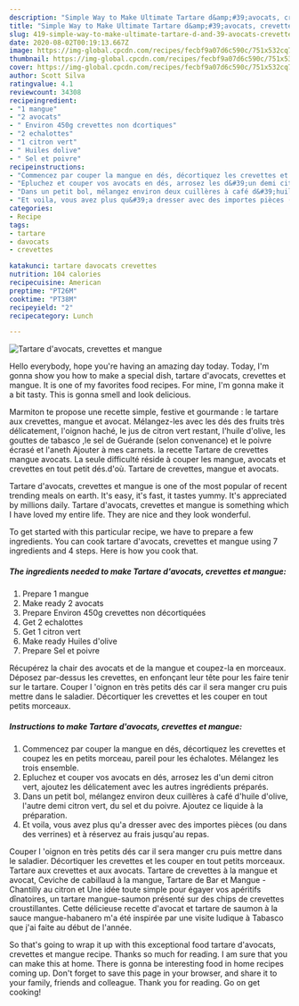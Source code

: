 ```yaml
---
description: "Simple Way to Make Ultimate Tartare d&amp;#39;avocats, crevettes et mangue"
title: "Simple Way to Make Ultimate Tartare d&amp;#39;avocats, crevettes et mangue"
slug: 419-simple-way-to-make-ultimate-tartare-d-and-39-avocats-crevettes-et-mangue
date: 2020-08-02T00:19:13.667Z
image: https://img-global.cpcdn.com/recipes/fecbf9a07d6c590c/751x532cq70/tartare-davocats-crevettes-et-mangue-photo-principale-de-la-recette.jpg
thumbnail: https://img-global.cpcdn.com/recipes/fecbf9a07d6c590c/751x532cq70/tartare-davocats-crevettes-et-mangue-photo-principale-de-la-recette.jpg
cover: https://img-global.cpcdn.com/recipes/fecbf9a07d6c590c/751x532cq70/tartare-davocats-crevettes-et-mangue-photo-principale-de-la-recette.jpg
author: Scott Silva
ratingvalue: 4.1
reviewcount: 34308
recipeingredient:
- "1 mangue"
- "2 avocats"
- " Environ 450g crevettes non dcortiques"
- "2 echalottes"
- "1 citron vert"
- " Huiles dolive"
- " Sel et poivre"
recipeinstructions:
- "Commencez par couper la mangue en dés, décortiquez les crevettes et coupez les en petits morceau, pareil pour les échalotes. Mélangez les trois ensemble."
- "Epluchez et couper vos avocats en dés, arrosez les d&#39;un demi citron vert, ajoutez les délicatement avec les autres ingrédients préparés."
- "Dans un petit bol, mélangez environ deux cuillères à café d&#39;huile d&#39;olive, l&#39;autre demi citron vert, du sel et du poivre. Ajoutez ce liquide à la préparation."
- "Et voila, vous avez plus qu&#39;a dresser avec des importes pièces (ou dans des verrines) et à réservez au frais jusqu&#39;au repas."
categories:
- Recipe
tags:
- tartare
- davocats
- crevettes

katakunci: tartare davocats crevettes 
nutrition: 104 calories
recipecuisine: American
preptime: "PT26M"
cooktime: "PT38M"
recipeyield: "2"
recipecategory: Lunch

---
```



![Tartare d&#39;avocats, crevettes et mangue](https://img-global.cpcdn.com/recipes/fecbf9a07d6c590c/751x532cq70/tartare-davocats-crevettes-et-mangue-photo-principale-de-la-recette.jpg)

Hello everybody, hope you're having an amazing day today. Today, I'm gonna show you how to make a special dish, tartare d&#39;avocats, crevettes et mangue. It is one of my favorites food recipes. For mine, I'm gonna make it a bit tasty. This is gonna smell and look delicious.

Marmiton te propose une recette simple, festive et gourmande : le tartare aux crevettes, mangue et avocat. Mélangez-les avec les dés des fruits très délicatement, l&#39;oignon haché, le jus de citron vert restant, l&#39;huile d&#39;olive, les gouttes de tabasco ,le sel de Guérande (selon convenance) et le poivre écrasé et l&#39;aneth Ajouter à mes carnets. la recette Tartare de crevettes mangue avocats. La seule difficulté réside à couper les mangue, avocats et crevettes en tout petit dés.d&#39;où. Tartare de crevettes, mangue et avocats.

Tartare d&#39;avocats, crevettes et mangue is one of the most popular of recent trending meals on earth. It's easy, it's fast, it tastes yummy. It's appreciated by millions daily. Tartare d&#39;avocats, crevettes et mangue is something which I have loved my entire life. They are nice and they look wonderful.


To get started with this particular recipe, we have to prepare a few ingredients. You can cook tartare d&#39;avocats, crevettes et mangue using 7 ingredients and 4 steps. Here is how you cook that.

<!--inarticleads1-->

##### The ingredients needed to make Tartare d&#39;avocats, crevettes et mangue:

1. Prepare 1 mangue
1. Make ready 2 avocats
1. Prepare  Environ 450g crevettes non décortiquées
1. Get 2 echalottes
1. Get 1 citron vert
1. Make ready  Huiles d&#39;olive
1. Prepare  Sel et poivre


Récupérez la chair des avocats et de la mangue et coupez-la en morceaux. Déposez par-dessus les crevettes, en enfonçant leur tête pour les faire tenir sur le tartare. Couper l &#39;oignon en très petits dés car il sera manger cru puis mettre dans le saladier. Décortiquer les crevettes et les couper en tout petits morceaux. 

<!--inarticleads2-->

##### Instructions to make Tartare d&#39;avocats, crevettes et mangue:

1. Commencez par couper la mangue en dés, décortiquez les crevettes et coupez les en petits morceau, pareil pour les échalotes. Mélangez les trois ensemble.
1. Epluchez et couper vos avocats en dés, arrosez les d&#39;un demi citron vert, ajoutez les délicatement avec les autres ingrédients préparés.
1. Dans un petit bol, mélangez environ deux cuillères à café d&#39;huile d&#39;olive, l&#39;autre demi citron vert, du sel et du poivre. Ajoutez ce liquide à la préparation.
1. Et voila, vous avez plus qu&#39;a dresser avec des importes pièces (ou dans des verrines) et à réservez au frais jusqu&#39;au repas.


Couper l &#39;oignon en très petits dés car il sera manger cru puis mettre dans le saladier. Décortiquer les crevettes et les couper en tout petits morceaux. Tartare aux crevettes et aux avocats. Tartare de crevettes à la mangue et avocat, Ceviche de cabillaud à la mangue, Tartare de Bar et Mangue - Chantilly au citron et Une idée toute simple pour égayer vos apéritifs dînatoires, un tartare mangue-saumon présenté sur des chips de crevettes croustillantes. Cette délicieuse recette d&#39;avocat et tartare de saumon à la sauce mangue-habanero m&#39;a été inspirée par une visite ludique à Tabasco que j&#39;ai faite au début de l&#39;année. 

So that's going to wrap it up with this exceptional food tartare d&#39;avocats, crevettes et mangue recipe. Thanks so much for reading. I am sure that you can make this at home. There is gonna be interesting food in home recipes coming up. Don't forget to save this page in your browser, and share it to your family, friends and colleague. Thank you for reading. Go on get cooking!
